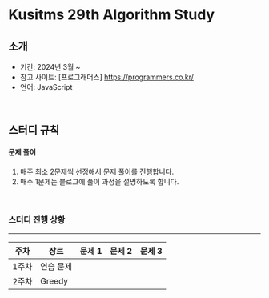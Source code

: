 # Kusitms 29th Algorithm Study

## 소개
- 기간: 2024년 3월 ~
- 참고 사이트: [프로그래머스] https://programmers.co.kr/
- 언어: JavaScript

<br>

## 스터디 규칙

#### 문제 풀이

1. 매주 최소 2문제씩 선정해서 문제 풀이를 진행합니다.
2. 매주 1문제는 블로그에 풀이 과정을 설명하도록 합니다.
   
<br>

### 스터디 진행 상황

---

| **주차** | **장르** | **문제 1**                                            | **문제 2**                                  | **문제 3**                                     |
| -------- | -------- | ----------------------------------------------------- | ------------------------------------------- | ---------------------------------------------- |
| 1주차    | 연습 문제 | | | |
| 2주차    | Greedy | | | |
